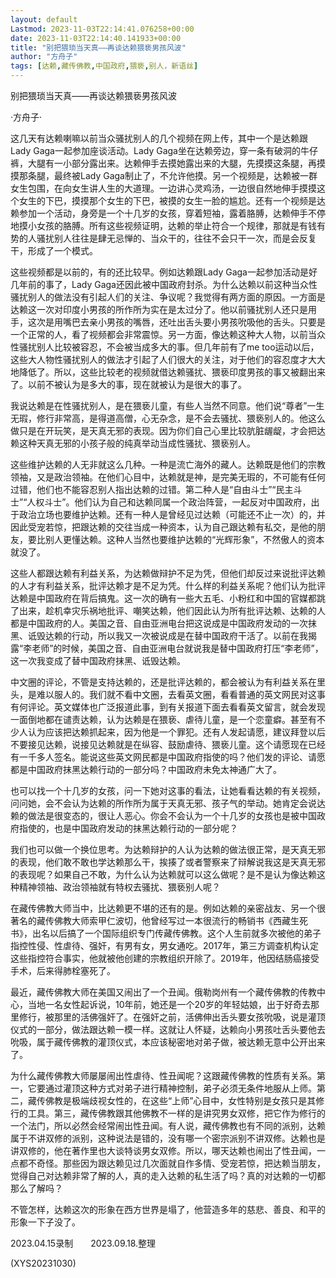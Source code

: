 ```yaml
---
layout: default
Lastmod: 2023-11-03T22:14:41.076258+00:00
date: 2023-11-03T22:14:40.141933+00:00
title: "别把猥琐当天真——再谈达赖猥亵男孩风波"
author: "方舟子"
tags: [达赖,藏传佛教,中国政府,猥亵,别人，新语丝]
---
```


别把猥琐当天真——再谈达赖猥亵男孩风波

·方舟子·

这几天有达赖喇嘛以前当众骚扰别人的几个视频在网上传，其中一个是达赖跟Lady Gaga一起参加座谈活动。Lady Gaga坐在达赖旁边，穿一条有破洞的牛仔裤，大腿有一小部分露出来。达赖伸手去摸她露出来的大腿，先摸摸这条腿，再摸摸那条腿，最终被Lady Gaga制止了，不允许他摸。另一个视频是，达赖被一群女生包围，在向女生讲人生的大道理。一边讲心灵鸡汤，一边很自然地伸手摸摸这个女生的下巴，摸摸那个女生的下巴，被摸的女生一脸的尴尬。还有一个视频是达赖参加一个活动，身旁是一个十几岁的女孩，穿着短袖，露着胳膊，达赖伸手不停地摸小女孩的胳膊。所有这些视频证明，达赖的举止符合一个规律，那就是有钱有势的人骚扰别人往往是肆无忌惮的、当众干的，往往不会只干一次，而是会反复干，形成了一个模式。

这些视频都是以前的，有的还比较早。例如达赖跟Lady Gaga一起参加活动是好几年前的事了，Lady Gaga还因此被中国政府封杀。为什么达赖以前这种当众性骚扰别人的做法没有引起人们的关注、争议呢？我觉得有两方面的原因。一方面是达赖这一次对印度小男孩的所作所为实在是太过分了。他以前骚扰别人还只是用手，这次是用嘴巴去亲小男孩的嘴唇，还吐出舌头要小男孩吮吸他的舌头。只要是一个正常的人，看了视频都会非常震惊。另一方面，像达赖这种大人物，以前当众性骚扰别人比较被容忍，不会被当成多大的事。但几年前有了me too运动以后，这些大人物性骚扰别人的做法才引起了人们很大的关注，对于他们的容忍度才大大地降低了。所以，这些比较老的视频就借达赖骚扰、猥亵印度男孩的事又被翻出来了。以前不被认为是多大的事，现在就被认为是很大的事了。

我说达赖是在性骚扰别人，是在猥亵儿童，有些人当然不同意。他们说“尊者”一生无瑕，修行非常高，是得道高僧，心无杂念，是不会去骚扰、猥亵别人的。他这么做只是在开玩笑，是天真无邪的表现。因为你们自己心里比较肮脏龌龊，才会把达赖这种天真无邪的小孩子般的纯真举动当成性骚扰、猥亵别人。

这些维护达赖的人无非就这么几种。一种是流亡海外的藏人。达赖既是他们的宗教领袖，又是政治领袖。在他们心目中，达赖就是神，是完美无瑕的，不可能有任何过错，他们也不能容忍别人指出达赖的过错。第二种人是“自由斗士”“民主斗士”“人权斗士”。他们认为自己和达赖同属一个政治阵营，一起反对中国政府，出于政治立场也要维护达赖。还有一种人是曾经见过达赖（可能还不止一次）的，并因此受宠若惊，把跟达赖的交往当成一种资本，认为自己跟达赖有私交，是他的朋友，要比别人更懂达赖。这种人当然也要维护达赖的“光辉形象”，不然傲人的资本就没了。

这些人都跟达赖有利益关系，为达赖做辩护不足为凭，但他们却反过来说批评达赖的人才有利益关系，批评达赖才是不足为凭。什么样的利益关系呢？他们认为批评达赖是中国政府在背后搞鬼。这一次的确有一些大五毛、小粉红和中国的官媒都跳了出来，趁机幸灾乐祸地批评、嘲笑达赖，他们因此认为所有批评达赖、达赖的人都是中国政府的人。美国之音、自由亚洲电台把这说成是中国政府发动的一次抹黑、诋毁达赖的行动，所以我又一次被说成是在替中国政府干活了。以前在我揭露“李老师”的时候，美国之音、自由亚洲电台就说我是替中国政府打压“李老师”，这一次我变成了替中国政府抹黑、诋毁达赖。

中文圈的评论，不管是支持达赖的，还是批评达赖的，都会被认为有利益关系在里头，是难以服人的。我们就不看中文圈，去看英文圈，看看普通的英文网民对这事有何评论。英文媒体也广泛报道此事，到有关报道下面去看看英文留言，就会发现一面倒地都在谴责达赖，认为达赖是在猥亵、虐待儿童，是一个恋童癖。甚至有不少人认为应该把达赖抓起来，因为他是一个罪犯。还有人发起请愿，建议拜登以后不要接见达赖，说接见达赖就是在纵容、鼓励虐待、猥亵儿童。这个请愿现在已经有一千多人签名。能说这些英文网民都是中国政府指使的吗？他们发的评论、请愿都是中国政府抹黑达赖行动的一部分吗？中国政府未免太神通广大了。

也可以找一个十几岁的女孩，问一下她对这事的看法，让她看看达赖的有关视频，问问她，会不会认为达赖的所作所为属于天真无邪、孩子气的举动。她肯定会说达赖的做法是很变态的，很让人恶心。你会不会认为一个十几岁的女孩也是被中国政府指使的，也是中国政府发动的抹黑达赖行动的一部分呢？

我们也可以做一个换位思考。为达赖辩护的人认为达赖的做法很正常，是天真无邪的表现，他们敢不敢也学达赖那么干，挨揍了或者警察来了辩解说我这是天真无邪的表现呢？如果自己不敢，为什么认为达赖就可以这么做呢？是不是认为像达赖这种精神领袖、政治领袖就有特权去骚扰、猥亵别人呢？

在藏传佛教大师当中，比达赖更不堪的还有的是。例如达赖的亲密战友、另一个很著名的藏传佛教大师索甲仁波切，他曾经写过一本很流行的畅销书《西藏生死书》，出名以后搞了一个国际组织专门传藏传佛教。这个人生前就多次被他的弟子指控性侵、性虐待、强奸，有男有女，男女通吃。2017年，第三方调查机构认定这些指控符合事实，他就被他创建的宗教组织开除了。2019年，他因结肠癌接受手术，后来得肺栓塞死了。

最近，藏传佛教大师在美国又闹出了一个丑闻。俄勒岗州有一个藏传佛教的传教中心，当地一名女性起诉说，10年前，她还是一个20岁的年轻姑娘，出于好奇去那里修行，被那里的活佛强奸了。在强奸之前，活佛伸出舌头要女孩吮吸，说是灌顶仪式的一部分，做法跟达赖一模一样。这就让人怀疑，达赖向小男孩吐舌头要他去吮吸，属于藏传佛教的灌顶仪式，本应该秘密地对弟子做，被达赖无意中公开出来了。

为什么藏传佛教大师屡屡闹出性虐待、性丑闻呢？这跟藏传佛教的性质有关系。第一，它要通过灌顶这种方式对弟子进行精神控制，弟子必须无条件地服从上师。第二，藏传佛教是极端歧视女性的，在这些“上师”心目中，女性特别是女孩只是其修行的工具。第三，藏传佛教跟其他佛教不一样的是讲究男女双修，把它作为修行的一个法门，所以必然会经常闹出性丑闻。有人说，藏传佛教也有不同的派别，达赖属于不讲双修的派别，这种说法是错的，没有哪一个密宗派别不讲双修。达赖也是讲双修的，他在著作里也大谈特谈男女双修。所以，哪天达赖也闹出了性丑闻，一点都不奇怪。那些因为跟达赖见过几次面就自作多情、受宠若惊，把达赖当朋友，觉得自己对达赖非常了解的人，真的走入达赖的私生活了吗？真的对达赖的一切都那么了解吗？

不管怎样，达赖这次的形象在西方世界是塌了，他营造多年的慈悲、善良、和平的形象一下子没了。

2023.04.15录制　　2023.09.18.整理

(XYS20231030)

